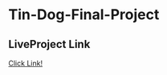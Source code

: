 # Tin-Dog-Final-Project
<h2>LiveProject Link</h2>
<a href="https://tanya-chan.github.io/Tin-Dog-Final-Project/">Click Link!</a>
